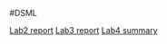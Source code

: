#DSML

[Lab2 report](Lab2/report.ipynb)
[Lab3 report](Lab3/git-report-lab3.md)
[Lab4 summary](Lab4/git_hub_summary.md)
